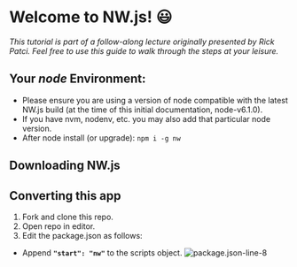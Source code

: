 # Welcome to NW.js! :smiley:

_This tutorial is part of a follow-along lecture originally presented by Rick Patci. Feel free to use this guide to walk through the steps at your leisure._

## Your _node_ Environment:
- Please ensure you are using a version of node compatible with the latest NW.js build (at the time of this initial documentation, node-v6.1.0).  
- If you have nvm, nodenv, etc. you may also add that particular node version.
- After node install (or upgrade): `npm i -g nw`

## Downloading NW.js

## Converting this app
1. Fork and clone this repo.
2. Open repo in editor.
3. Edit the package.json as follows: 
  - Append **`"start": "nw"`** to the scripts object.
  ![package.json-line-8](https://cloud.githubusercontent.com/assets/12869788/15266821/9f4c779a-1965-11e6-9e92-140dd0a3b1e2.png)

